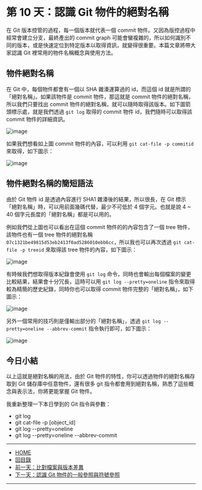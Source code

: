 第 10 天：認識 Git 物件的絕對名稱
=================================================

在 Git 版本控管的過程，每一個版本就代表一個 commit 物件。又因為版控過程中經常會建立分支，最終產出的 commit graph 可能會蠻複雜的，所以如何識別不同的版本，或是快速定位到特定版本以取得資訊，就變得很重要。本篇文章將帶大家認識 Git 裡常用的物件名稱概念與使用方法。

物件絕對名稱
------------

在 Git 中，每個物件都會有一個以 SHA 雜湊運算過的 id，而這個 id 就是所謂的「絕對名稱」。如果該物件是 commit 物件，那這就是 commit 物件的絕對名稱，所以我們只要找出 commit 物件的絕對名稱，就可以隨時取得該版本。如下圖箭頭標示處，就是我們透過 `git log` 取得的 commit 物件 id，我們隨時可以取得該 commit 物件的詳細資訊。

![image](../figures/10/01.png)

如果我們想看如上圖 commit 物件的內容，可以利用 `git cat-file -p commitid` 來取得，如下圖示：

![image](../figures/10/02.png)

物件絕對名稱的簡短語法
---------------------

由於 Git 物件 id 是透過內容進行 SHA1 雜湊後的結果，所以很長，在 Git 標示「絕對名稱」時，可以用前面幾碼代替，最少不可低於 4 個字元。也就是說 4 ~ 40 個字元長度的「絕對名稱」都是可以用的。

例如我們從上圖也可以看出在這個 commit 物件的的內容包含了一個 tree 物件，該物件也有一個 tree 物件的絕對名稱 `07c1321be49815d53eb2413f0ad5286010ebb6cc`，所以我也可以再次透過 `git cat-file -p treeid` 來取得該 tree 物件的內容，如下圖示：

![image](../figures/10/03.png)

有時候我們想取得版本紀錄會使用 `git log` 命令，同時也會輸出每個檔案的變更比較結果，結果會十分冗長，這時可以用 `git log --pretty=oneline` 指令來取得較為精簡的歷史紀錄，同時你也可以取得 commit 物件完整的「絕對名稱」，如下圖示：

![image](../figures/10/04.png)

另外一個常用的技巧則是僅輸出部分的「絕對名稱」，透過 `git log --pretty=oneline --abbrev-commit` 指令執行即可，如下圖示：

![image](../figures/10/05.png)


今日小結
-------

以上這就是絕對名稱的用法，由於 Git 物件的特性，你可以透過物件的絕對名稱存取到 Git 儲存庫中任意物件，還有很多 git 指令都會用到絕對名稱，熟悉了這些概念與表示法，你將更能掌握 Git 物件。

我重新整理一下本日學到的 Git 指令與參數：

* git log
* git cat-file -p [object_id]
* git log --pretty=oneline
* git log --pretty=oneline --abbrev-commit



-------
* [HOME](../README.md)
* [回目錄](README.md)
* [前一天：比對檔案與版本差異](09.md)
* [下一天：認識 Git 物件的一般參照與符號參照](11.md)

-------



